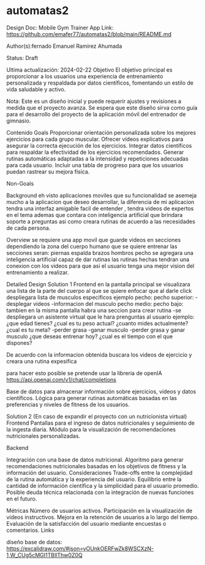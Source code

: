 # automatas2


Design Doc: Mobile Gym Trainer App
Link: https://github.com/emafer77/automatas2/blob/main/README.md

Author(s):fernado Emanuel Ramirez Ahumada

Status: Draft

Ultima actualización: 2024-02-22
Objetivo
El objetivo principal es proporcionar a los usuarios una experiencia de entrenamiento personalizada y respaldada por datos científicos, fomentando un estilo de vida saludable y activo.

Nota: Este es un diseño inicial y puede requerir ajustes y revisiones a medida que el proyecto avanza. Se espera que este diseño sirva como guía para el desarrollo del proyecto de la aplicación móvil del entrenador de gimnasio.

Contenido
Goals
  Proporcionar orientación personalizada sobre los mejores ejercicios para cada grupo muscular.
  Ofrecer vídeos explicativos para asegurar la correcta ejecución de los ejercicios.
  Integrar datos científicos para respaldar la efectividad de los ejercicios recomendados.
  Generar rutinas automáticas adaptadas a la intensidad y repeticiones adecuadas para cada usuario.
  Incluir una tabla de progreso para que los usuarios puedan rastrear su mejora física.

Non-Goals


Background
  eh visto aplicaciones moviles que su funcionalidad se asemeja mucho a la aplicacion que deseo desarrollar, la 
  diferencia de mi aplicacion  tendra una interfaz amigable facil de entender , tendra videos de expertos en el tema  ademas que contara con inteligencia 
  artificial  que brindara soporte a preguntas asi como creara rutinas de acuerdo a las necesidades de cada persona.

Overview
  se requiere una app movil que guarde videos en secciones  dependiendo la zona del cuerpo humano que se quiere entrenar
  las secciones seran:
    piernas
    espalda
    brazos
    hombros
    pecho
  se agregara una inteligencia artificial capaz de dar rutinas 
  las rutinas hechas tendran una conexion con los videos  para que asi el usuario tenga una mejor vision del entrenamiento a realizar.

Detailed Design
  Solution 1
    Frontend
      en la pantalla principal se visualizara una lista de la parte del cuerpo al que se quiere enfocar que al darle click  despliegara lista de musculos especificos
        ejemplo
        pecho:
          pecho superior:
            -desplegar videos 
            -informacion del musculo
          pecho medio:
          pecho bajo:
      tambien en la misma pantalla habra una seccion para crear rutina 
        -se despliegara un asistente virtual que le hara prenguntas al usuario
          ejemplo:
            ¿que edad tienes?
            ¿cual es tu peso actual?
            ¿cuanto mides actualmente?
            ¿cual es tu meta?
              -perder grasa
              -ganar musculo
              -perder grasa y ganar musculo
            ¿que deseas entrenar hoy?
            ¿cual es el tiempo con el que dispones?
            
   De acuerdo con la informacion obtenida buscara los videos de ejercicio y creara una rutina expesifica
    
  para hacer esto posible se pretende usar la libreria de openIA 
        https://api.openai.com/v1/chat/completions
   
          
  Base de datos para almacenar información sobre ejercicios, vídeos y datos científicos.
  Lógica para generar rutinas automáticas basadas en las preferencias y niveles de fitness de los usuarios.
  
  Solution 2
    (En caso de expandir el proyecto con un nutricionista virtual)
    Frontend
    Pantallas para el ingreso de datos nutricionales y seguimiento de la ingesta diaria.
    Módulo para la visualización de recomendaciones nutricionales personalizadas.

Backend

  Integración con una base de datos nutricional.
  Algoritmo para generar recomendaciones nutricionales basadas en los objetivos de fitness y la información del usuario.
  Consideraciones
  Trade-offs entre la complejidad de la rutina automática y la experiencia del usuario.
  Equilibrio entre la cantidad de información científica y la simplicidad para el usuario promedio.
  Posible deuda técnica relacionada con la integración de nuevas funciones en el futuro.

Métricas
  Número de usuarios activos.
  Participación en la visualización de vídeos instructivos.
  Mejora en la retención de usuarios a lo largo del tiempo.
  Evaluación de la satisfacción del usuario mediante encuestas o comentarios.
  Links

diseño base de datos: https://excalidraw.com/#json=yOUnkOERFwZk8WSCXzN-1,W_CUg5cMGI1TBIlThw0Z0Q

